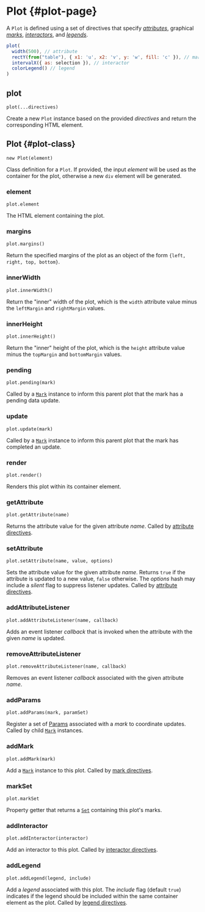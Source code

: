 # Plot {#plot-page}

A `Plot` is defined using a set of directives that specify [_attributes_](./attributes), graphical [_marks_](./marks), [_interactors_](./interactors), and [_legends_](./legends).

``` js
plot(
  width(500), // attribute
  rectY(from("table"), { x1: 'u', x2: 'v', y: 'w', fill: 'c' }), // mark
  intervalX({ as: selection }), // interactor
  colorLegend() // legend
)
```

## plot

`plot(...directives)`

Create a new `Plot` instance based on the provided _directives_ and return the corresponding HTML element.

## Plot {#plot-class}

`new Plot(element)`

Class definition for a `Plot`.
If provided, the input _element_ will be used as the container for the plot, otherwise a new `div` element will be generated.

### element

`plot.element`

The HTML element containing the plot.

### margins

`plot.margins()`

Return the specified margins of the plot as an object of the form `{left, right, top, bottom}`.

### innerWidth

`plot.innerWidth()`

Return the "inner" width of the plot, which is the `width` attribute value minus the `leftMargin` and `rightMargin` values.

### innerHeight

`plot.innerHeight()`

Return the "inner" height of the plot, which is the `height` attribute value minus the `topMargin` and `bottomMargin` values.

### pending

`plot.pending(mark)`

Called by a [`Mark`](./marks) instance to inform this parent plot that the mark has a pending data update.

### update

`plot.update(mark)`

Called by a [`Mark`](./marks) instance to inform this parent plot that the mark has completed an update.

### render

`plot.render()`

Renders this plot within its container element.

### getAttribute

`plot.getAttribute(name)`

Returns the attribute value for the given attribute _name_.
Called by [attribute directives](./attributes.md).

### setAttribute

`plot.setAttribute(name, value, options)`

Sets the attribute value for the given attribute _name_.
Returns `true` if the attribute is updated to a new value, `false` otherwise.
The _options_ hash may include a _silent_ flag to suppress listener updates.
Called by [attribute directives](./attributes.md).

### addAttributeListener

`plot.addAttributeListener(name, callback)`

Adds an event listener _callback_ that is invoked when the attribute with the given _name_ is updated.

### removeAttributeListener

`plot.removeAttributeListener(name, callback)`

Removes an event listener _callback_ associated with the given attribute _name_.

### addParams

`plot.addParams(mark, paramSet)`

Register a set of [Params](../core/param) associated with a _mark_ to coordinate updates.
Called by child [`Mark`](./marks) instances.

### addMark

`plot.addMark(mark)`

Add a [`Mark`](./marks) instance to this plot.
Called by [mark directives](./marks).

### markSet

`plot.markSet`

Property getter that returns a [`Set`](https://developer.mozilla.org/en-US/docs/Web/JavaScript/Reference/Global_Objects/Set) containing this plot's marks.

### addInteractor

`plot.addInteractor(interactor)`

Add an interactor to this plot.
Called by [interactor directives](./interactors).

### addLegend

`plot.addLegend(legend, include)`

Add a _legend_ associated with this plot.
The _include_ flag (default `true`) indicates if the legend should be included within the same container element as the plot.
Called by [legend directives](./legends).
